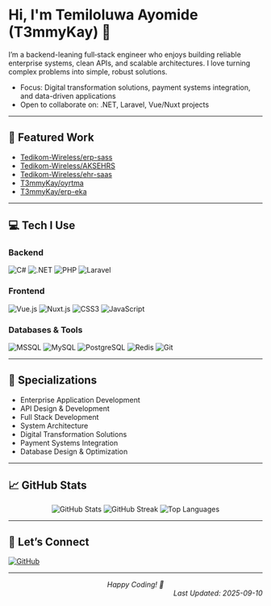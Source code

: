 # Hi, I'm Temiloluwa Ayomide (T3mmyKay) 👋

I’m a backend-leaning full‑stack engineer who enjoys building reliable enterprise systems, clean APIs, and scalable architectures. I love turning complex problems into simple, robust solutions.

- Focus: Digital transformation solutions, payment systems integration, and data-driven applications
- Open to collaborate on: .NET, Laravel, Vue/Nuxt projects

---

## 📌 Featured Work
- [Tedikom-Wireless/erp-sass](https://github.com/Tedikom-Wireless/erp-sass)
- [Tedikom-Wireless/AKSEHRS](https://github.com/Tedikom-Wireless/AKSEHRS)
- [Tedikom-Wireless/ehr-saas](https://github.com/Tedikom-Wireless/ehr-saas)
- [T3mmyKay/oyrtma](https://github.com/T3mmyKay/oyrtma)
- [T3mmyKay/erp-eka](https://github.com/T3mmyKay/erp-eka)

---

## 💻 Tech I Use

### Backend
![C#](https://img.shields.io/badge/C%23-239120?style=for-the-badge&logo=c-sharp&logoColor=white)
![.NET](https://img.shields.io/badge/.NET-512BD4?style=for-the-badge&logo=dotnet&logoColor=white)
![PHP](https://img.shields.io/badge/PHP-777BB4?style=for-the-badge&logo=php&logoColor=white)
![Laravel](https://img.shields.io/badge/Laravel-FF2D20?style=for-the-badge&logo=laravel&logoColor=white)

### Frontend
![Vue.js](https://img.shields.io/badge/Vue.js-35495E?style=for-the-badge&logo=vuedotjs&logoColor=4FC08D)
![Nuxt.js](https://img.shields.io/badge/Nuxt.js-00DC82?style=for-the-badge&logo=nuxtdotjs&logoColor=white)
![CSS3](https://img.shields.io/badge/CSS3-1572B6?style=for-the-badge&logo=css3&logoColor=white)
![JavaScript](https://img.shields.io/badge/JavaScript-F7DF1E?style=for-the-badge&logo=javascript&logoColor=black)

### Databases & Tools
![MSSQL](https://img.shields.io/badge/Microsoft%20SQL%20Server-CC2927?style=for-the-badge&logo=microsoft%20sql%20server&logoColor=white)
![MySQL](https://img.shields.io/badge/MySQL-005C84?style=for-the-badge&logo=mysql&logoColor=white)
![PostgreSQL](https://img.shields.io/badge/PostgreSQL-316192?style=for-the-badge&logo=postgresql&logoColor=white)
![Redis](https://img.shields.io/badge/Redis-DC382D?style=for-the-badge&logo=redis&logoColor=white)
![Git](https://img.shields.io/badge/GIT-E44C30?style=for-the-badge&logo=git&logoColor=white)

---

## 🎯 Specializations
- Enterprise Application Development
- API Design & Development
- Full Stack Development
- System Architecture
- Digital Transformation Solutions
- Payment Systems Integration
- Database Design & Optimization

---

## 📈 GitHub Stats
<div align="center">
  <img src="https://github-readme-stats.vercel.app/api?username=T3mmyKay&show_icons=true&theme=tokyonight&hide_border=false&include_all_commits=true&count_private=true" alt="GitHub Stats" />
  <img src="https://streak-stats.demolab.com?user=T3mmyKay&theme=tokyonight&hide_border=false" alt="GitHub Streak" />
  <img src="https://github-readme-stats.vercel.app/api/top-langs/?username=T3mmyKay&layout=compact&theme=tokyonight&hide_border=false" alt="Top Languages" />
</div>

---

## 🤝 Let’s Connect
[![GitHub](https://img.shields.io/badge/GitHub-100000?style=for-the-badge&logo=github&logoColor=white)](https://github.com/T3mmyKay)

---
<div align="center">
  <i>Happy Coding! 🚀</i>
</div>

<div align="right">
  <i>Last Updated: 2025-09-10</i>
</div>